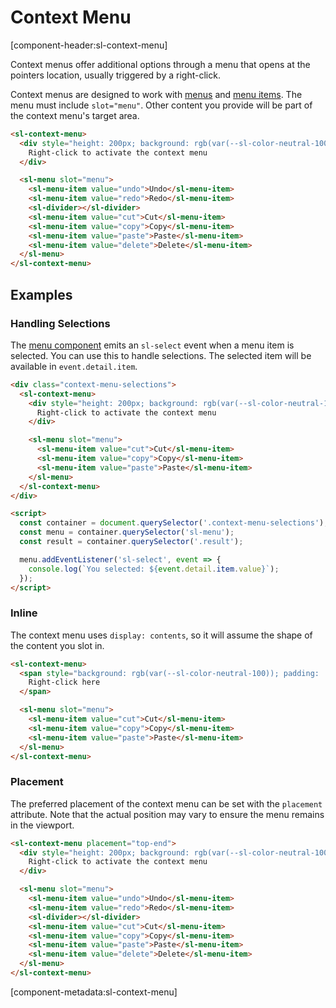 # Context Menu

[component-header:sl-context-menu]

Context menus offer additional options through a menu that opens at the pointers location, usually triggered by a right-click.

Context menus are designed to work with [menus](/components/menu) and [menu items](/components/menu-item). The menu must include `slot="menu"`. Other content you provide will be part of the context menu's target area.

```html preview
<sl-context-menu>
  <div style="height: 200px; background: rgb(var(--sl-color-neutral-100)); display: flex; align-items: center; justify-content: center; padding: 1rem;">
    Right-click to activate the context menu
  </div>

  <sl-menu slot="menu">
    <sl-menu-item value="undo">Undo</sl-menu-item>
    <sl-menu-item value="redo">Redo</sl-menu-item>
    <sl-divider></sl-divider>
    <sl-menu-item value="cut">Cut</sl-menu-item>
    <sl-menu-item value="copy">Copy</sl-menu-item>
    <sl-menu-item value="paste">Paste</sl-menu-item>
    <sl-menu-item value="delete">Delete</sl-menu-item>
  </sl-menu>
</sl-context-menu>
```

## Examples

### Handling Selections

The [menu component](/components/menu) emits an `sl-select` event when a menu item is selected. You can use this to handle selections. The selected item will be available in `event.detail.item`.

```html preview
<div class="context-menu-selections">
  <sl-context-menu>
    <div style="height: 200px; background: rgb(var(--sl-color-neutral-100)); display: flex; align-items: center; justify-content: center; padding: 1rem;">
      Right-click to activate the context menu
    </div>

    <sl-menu slot="menu">
      <sl-menu-item value="cut">Cut</sl-menu-item>
      <sl-menu-item value="copy">Copy</sl-menu-item>
      <sl-menu-item value="paste">Paste</sl-menu-item>
    </sl-menu>
  </sl-context-menu>
</div>

<script>
  const container = document.querySelector('.context-menu-selections');
  const menu = container.querySelector('sl-menu');
  const result = container.querySelector('.result');

  menu.addEventListener('sl-select', event => {
    console.log(`You selected: ${event.detail.item.value}`);
  });
</script>
```

### Inline

The context menu uses `display: contents`, so it will assume the shape of the content you slot in.

```html preview
<sl-context-menu>
  <span style="background: rgb(var(--sl-color-neutral-100)); padding: .5rem 1rem;">
    Right-click here
  </span>

  <sl-menu slot="menu">
    <sl-menu-item value="cut">Cut</sl-menu-item>
    <sl-menu-item value="copy">Copy</sl-menu-item>
    <sl-menu-item value="paste">Paste</sl-menu-item>
  </sl-menu>
</sl-context-menu>
```

### Placement

The preferred placement of the context menu can be set with the `placement` attribute. Note that the actual position may vary to ensure the menu remains in the viewport.

```html preview
<sl-context-menu placement="top-end">
  <div style="height: 200px; background: rgb(var(--sl-color-neutral-100)); display: flex; align-items: center; justify-content: center; padding: 1rem;">
    Right-click to activate the context menu
  </div>

  <sl-menu slot="menu">
    <sl-menu-item value="undo">Undo</sl-menu-item>
    <sl-menu-item value="redo">Redo</sl-menu-item>
    <sl-divider></sl-divider>
    <sl-menu-item value="cut">Cut</sl-menu-item>
    <sl-menu-item value="copy">Copy</sl-menu-item>
    <sl-menu-item value="paste">Paste</sl-menu-item>
    <sl-menu-item value="delete">Delete</sl-menu-item>
  </sl-menu>
</sl-context-menu>
```

[component-metadata:sl-context-menu]
